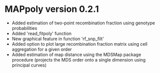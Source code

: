 # MAPpoly version 0.2.1
  - Added estimation of two-point recombination fraction using genotype probabilities
  - Added 'read_fitpoly' function
  - New graphical feature in function 'rf_snp_filt'
  - Added option to plot large recombination fraction matrix using cell aggregation for a given order
  - Added estimation of map distance using the MDSMap package procedure (projects the MDS order onto a single dimension using principal curves)
  
  